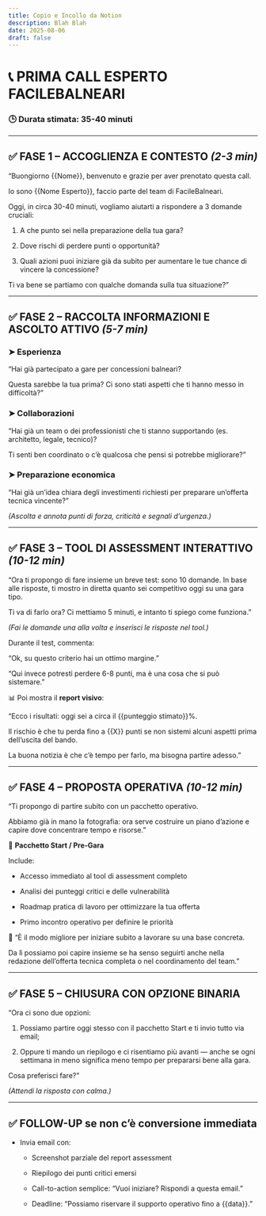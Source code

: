 ```yaml
---
title: Copio e Incollo da Notion
description: Blah Blah
date: 2025-08-06
draft: false
---
```

# **📞 PRIMA CALL ESPERTO FACILEBALNEARI**

### 🕒 Durata stimata: 35-40 minuti

* * *

## **✅ FASE 1 – ACCOGLIENZA E CONTESTO _(2-3 min)_**

“Buongiorno {{Nome}}, benvenuto e grazie per aver prenotato questa call.

Io sono {{Nome Esperto}}, faccio parte del team di FacileBalneari.

Oggi, in circa 30-40 minuti, vogliamo aiutarti a rispondere a 3 domande cruciali:

1.  A che punto sei nella preparazione della tua gara?
    
2.  Dove rischi di perdere punti o opportunità?
    
3.  Quali azioni puoi iniziare già da subito per aumentare le tue chance di vincere la concessione?
    

Ti va bene se partiamo con qualche domanda sulla tua situazione?”

* * *

## **✅ FASE 2 – RACCOLTA INFORMAZIONI E ASCOLTO ATTIVO _(5-7 min)_**

### **➤ Esperienza**

“Hai già partecipato a gare per concessioni balneari?

Questa sarebbe la tua prima? Ci sono stati aspetti che ti hanno messo in difficoltà?”

### **➤ Collaborazioni**

“Hai già un team o dei professionisti che ti stanno supportando (es. architetto, legale, tecnico)?

Ti senti ben coordinato o c’è qualcosa che pensi si potrebbe migliorare?”

### **➤ Preparazione economica**

“Hai già un’idea chiara degli investimenti richiesti per preparare un’offerta tecnica vincente?”

_(Ascolta e annota punti di forza, criticità e segnali d’urgenza.)_

* * *

## **✅ FASE 3 – TOOL DI ASSESSMENT INTERATTIVO _(10-12 min)_**

“Ora ti propongo di fare insieme un breve test: sono 10 domande. In base alle risposte, ti mostro in diretta quanto sei competitivo oggi su una gara tipo.

Ti va di farlo ora? Ci mettiamo 5 minuti, e intanto ti spiego come funziona.”

_(Fai le domande una alla volta e inserisci le risposte nel tool.)_

Durante il test, commenta:

“Ok, su questo criterio hai un ottimo margine.”

“Qui invece potresti perdere 6-8 punti, ma è una cosa che si può sistemare.”

📊 Poi mostra il **report visivo**:

“Ecco i risultati: oggi sei a circa il {{punteggio stimato}}%.

Il rischio è che tu perda fino a {{X}} punti se non sistemi alcuni aspetti prima dell’uscita del bando.

La buona notizia è che c’è tempo per farlo, ma bisogna partire adesso.”

* * *

## **✅ FASE 4 – PROPOSTA OPERATIVA _(10-12 min)_**

“Ti propongo di partire subito con un pacchetto operativo.

Abbiamo già in mano la fotografia: ora serve costruire un piano d’azione e capire dove concentrare tempo e risorse.”

🎁 **Pacchetto Start / Pre-Gara**

Include:

*   Accesso immediato al tool di assessment completo
    
*   Analisi dei punteggi critici e delle vulnerabilità
    
*   Roadmap pratica di lavoro per ottimizzare la tua offerta
    
*   Primo incontro operativo per definire le priorità
    

💬 “È il modo migliore per iniziare subito a lavorare su una base concreta.

Da lì possiamo poi capire insieme se ha senso seguirti anche nella redazione dell’offerta tecnica completa o nel coordinamento del team.”

* * *

## **✅ FASE 5 – CHIUSURA CON OPZIONE BINARIA**

“Ora ci sono due opzioni:

1.  Possiamo partire oggi stesso con il pacchetto Start e ti invio tutto via email;
    
2.  Oppure ti mando un riepilogo e ci risentiamo più avanti — anche se ogni settimana in meno significa meno tempo per prepararsi bene alla gara.
    

Cosa preferisci fare?”

_(Attendi la risposta con calma.)_

* * *

## **✅ FOLLOW-UP se non c’è conversione immediata**

*   Invia email con:
    
    *   Screenshot parziale del report assessment
        
    *   Riepilogo dei punti critici emersi
        
    *   Call-to-action semplice: “Vuoi iniziare? Rispondi a questa email.”
        
    *   Deadline: “Possiamo riservare il supporto operativo fino a {{data}}.”